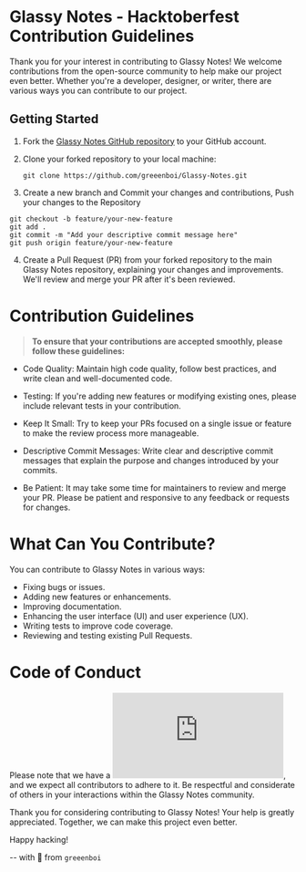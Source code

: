 # Glassy Notes - Hacktoberfest Contribution Guidelines

Thank you for your interest in contributing to Glassy Notes! We welcome contributions from the open-source community to help make our project even better. Whether you're a developer, designer, or writer, there are various ways you can contribute to our project.

## Getting Started

1. Fork the [Glassy Notes GitHub repository](https://github.com/yourusername/glassy-notes) to your GitHub account.
2. Clone your forked repository to your local machine:

   ```shell
   git clone https://github.com/greeenboi/Glassy-Notes.git
   ```
3. Create a new branch and Commit your changes and contributions, Push your changes to the Repository   
  ```shell
  git checkout -b feature/your-new-feature
  git add .
  git commit -m "Add your descriptive commit message here"
  git push origin feature/your-new-feature
  ```
4. Create a Pull Request (PR) from your forked repository to the main Glassy Notes repository, explaining your changes and improvements. We'll review and merge your PR after it's been reviewed.

# Contribution Guidelines
> **To ensure that your contributions are accepted smoothly, please follow these guidelines:**

- Code Quality: Maintain high code quality, follow best practices, and write clean and well-documented code.

- Testing: If you're adding new features or modifying existing ones, please include relevant tests in your contribution.

- Keep It Small: Try to keep your PRs focused on a single issue or feature to make the review process more manageable.

- Descriptive Commit Messages: Write clear and descriptive commit messages that explain the purpose and changes introduced by your commits.

- Be Patient: It may take some time for maintainers to review and merge your PR. Please be patient and responsive to any feedback or requests for changes.

# What Can You Contribute?

You can contribute to Glassy Notes in various ways:

- Fixing bugs or issues.
- Adding new features or enhancements.
- Improving documentation.
- Enhancing the user interface (UI) and user experience (UX).
- Writing tests to improve code coverage.
- Reviewing and testing existing Pull Requests.

# Code of Conduct
Please note that we have a ![Code of Conduct](https://github.com/greeenboi/Glassy-Notes/blob/main/CODE_OF_CONDUCT.md), and we expect all contributors to adhere to it. Be respectful and considerate of others in your interactions within the Glassy Notes community.

Thank you for considering contributing to Glassy Notes! Your help is greatly appreciated. Together, we can make this project even better.

Happy hacking!

-- with 💖 from `greeenboi`

   
